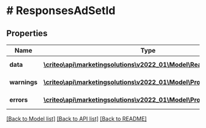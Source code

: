 # # ResponsesAdSetId

## Properties

Name | Type | Description | Notes
------------ | ------------- | ------------- | -------------
**data** | [**\criteo\api\marketingsolutions\v2022_01\Model\ReadModelAdSetId[]**](ReadModelAdSetId.md) |  | [optional] [readonly]
**warnings** | [**\criteo\api\marketingsolutions\v2022_01\Model\ProblemDetails[]**](ProblemDetails.md) |  | [optional] [readonly]
**errors** | [**\criteo\api\marketingsolutions\v2022_01\Model\ProblemDetails[]**](ProblemDetails.md) |  | [optional] [readonly]

[[Back to Model list]](../../README.md#models) [[Back to API list]](../../README.md#endpoints) [[Back to README]](../../README.md)
